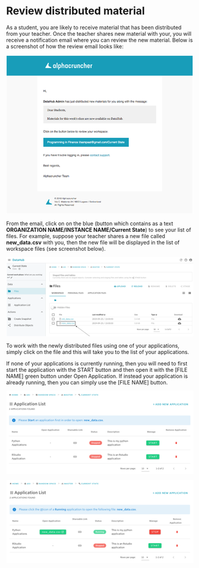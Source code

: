 # Review distributed material

As a student, you are likely to receive material that has been distributed from your teacher. Once the teacher shares new material with your, you will receive a notification email where you can review the new material. Below is a screenshot of how the review email looks like:

![](../../.gitbook/assets/screen-shot-2019-09-23-at-15.41.08.png)

From the email, click on on the blue \(button which contains as a text **ORGANIZATION NAME/INSTANCE NAME/Current State**\) to see your list of files. For example, suppose your teacher shares a new file called **new\_data.csv** with you, then the new file will be displayed in the list of workspace files \(see screenshot below\).

![Current state view for files](../../.gitbook/assets/screen-shot-2019-09-23-at-3.11.13-pm-2.png)

To work with the newly distributed files using one of your applications, simply click on the file and this will take you to the list of your applications.

If none of your applications is currently running, then you will need to first start the application with the START button and then open it with the  \[FILE NAME\] green button under Open Application. If instead your application is already running, then you can simply use the \[FILE NAME\] button.

![Application list view with no running applications](../../.gitbook/assets/screen-shot-2019-09-23-at-3.27.10-pm.png)

![Application list view with one Python application running](../../.gitbook/assets/screen-shot-2019-09-23-at-3.26.07-pm.png)

